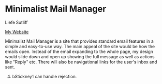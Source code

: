 # Minimalist Mail Manager
Liefe Sutliff

[My Website](https://minimalist-mail-manager.onrender.com)

Minimalist Mail Manager is a site that provides standard email features in a simple and easy-to-use way. The main appeal of the site would be how the emails open. Instead of the email expanding to the whole page, my design would slide down and open up showing the full message as well as actions like "Reply" etc. There will also be navigational links for the user's inbox and sent.

4. bStickney1 can handle rejection.